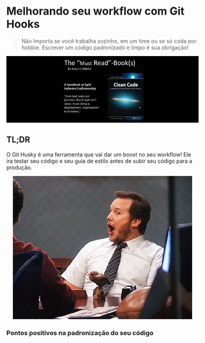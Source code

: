 # Melhorando seu workflow com Git Hooks

>Não Importa se você trabalha sozinho, em um time ou se só coda por hobbie. Escrever um código padronizado e limpo é sua obrigação!

<p align="center">
  <img src="./docs/clean-code.jpeg">
</p>


## TL;DR
O Git Husky é uma ferramenta que vai dar um boost no seu workflow! Ele ira testar seu código e seu guia de estilo antes de subir seu código para a produção.

<p align="center">
  <img style="text-align: center;" src="./docs/uau.gif">
</p>

### Pontos positivos na padronização do seu código